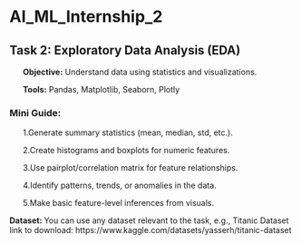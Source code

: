 # AI_ML_Internship_2

<h2><b>Task 2:</b> Exploratory Data Analysis (EDA)</h2>

 <ul><b>Objective:</b> Understand data using statistics and visualizations.</ul>
 <ul><b>Tools:</b>  Pandas, Matplotlib, Seaborn, Plotly</ul>
 
 <h3> Mini Guide:</h3>
 <ul>1.Generate summary statistics (mean, median, std, etc.).</ul>
 <ul>2.Create histograms and boxplots for numeric features.</ul>
 <ul>3.Use pairplot/correlation matrix for feature relationships.</ul>
 <ul>4.Identify patterns, trends, or anomalies in the data.</ul>
 <ul>5.Make basic feature-level inferences from visuals.</ul>

 <p><b>Dataset: </b>You can use any dataset relevant to the task, e.g., Titanic Dataset
 link to download: https://www.kaggle.com/datasets/yasserh/titanic-dataset </p>
